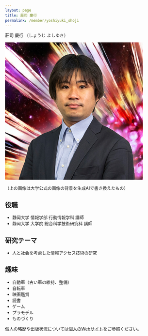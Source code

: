 ```yaml
---
layout: page
title: 莊司 慶行
permalink: /member/yoshiyuki_shoji
---
```


莊司 慶行
（しょうじ よしゆき）

![写真](/assets/img/members/yoshiyuki_shoji.jpg "莊司")

（上の画像は大学公式の画像の背景を生成AIで書き換えたもの）

## 役職
- 静岡大学 情報学部 行動情報学科 講師
- 静岡大学 大学院 総合科学技術研究科 講師

## 研究テーマ
- 人と社会を考慮した情報アクセス技術の研究

## 趣味
- 自動車（古い車の維持、整備）
- 自転車
- 映画鑑賞
- 読書
- ゲーム
- プラモデル
- ものづくり

個人の略歴や出版状況については[個人のWebサイト](https://shoji-lab.jp/)をご参照ください。